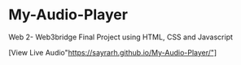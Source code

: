 # My-Audio-Player
Web 2- Web3bridge Final Project using HTML, CSS and Javascript

[View Live Audio"https://sayrarh.github.io/My-Audio-Player/"]
